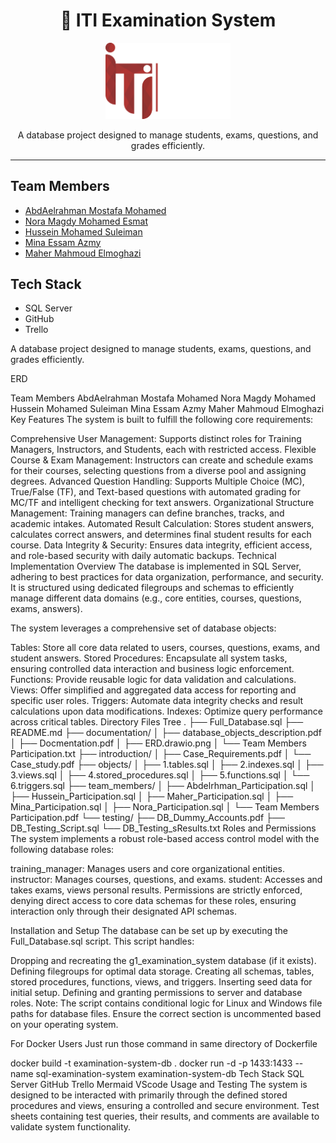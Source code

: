 <h1 align="center">📝 ITI Examination System</h1>
<p align="center">

<p align="center">
  <img src="assets/ITI.png" alt="ITI Logo" width="200"/>
</p>

<p align="center">
  A database project designed to manage students, exams, questions, and grades efficiently.
</p>

---

## Team Members
- [AbdAelrahman Mostafa Mohamed](https://github.com/Abdo71d)
- [Nora Magdy Mohamed Esmat](https://github.com/noramagdy)
- [Hussein Mohamed Suleiman](https://github.com/husseinmohamed7)
- [Mina Essam Azmy](https://github.com/GitHubUsername)
- [Maher Mahmoud Elmoghazi](https://github.com/GitHubUsername)


## Tech Stack
- SQL Server
- GitHub
- Trello


A database project designed to manage students, exams, questions, and grades efficiently.

ERD

Team Members
AbdAelrahman Mostafa Mohamed
Nora Magdy Mohamed
Hussein Mohamed Suleiman
Mina Essam Azmy
Maher Mahmoud Elmoghazi
Key Features
The system is built to fulfill the following core requirements:

Comprehensive User Management: Supports distinct roles for Training Managers, Instructors, and Students, each with restricted access.
Flexible Course & Exam Management: Instructors can create and schedule exams for their courses, selecting questions from a diverse pool and assigning degrees.
Advanced Question Handling: Supports Multiple Choice (MC), True/False (TF), and Text-based questions with automated grading for MC/TF and intelligent checking for text answers.
Organizational Structure Management: Training managers can define branches, tracks, and academic intakes.
Automated Result Calculation: Stores student answers, calculates correct answers, and determines final student results for each course.
Data Integrity & Security: Ensures data integrity, efficient access, and role-based security with daily automatic backups.
Technical Implementation Overview
The database is implemented in SQL Server, adhering to best practices for data organization, performance, and security. It is structured using dedicated filegroups and schemas to efficiently manage different data domains (e.g., core entities, courses, questions, exams, answers).

The system leverages a comprehensive set of database objects:

Tables: Store all core data related to users, courses, questions, exams, and student answers.
Stored Procedures: Encapsulate all system tasks, ensuring controlled data interaction and business logic enforcement.
Functions: Provide reusable logic for data validation and calculations.
Views: Offer simplified and aggregated data access for reporting and specific user roles.
Triggers: Automate data integrity checks and result calculations upon data modifications.
Indexes: Optimize query performance across critical tables.
Directory Files Tree
.
├── Full_Database.sql
├── README.md
├── documentation/
│   ├── database_objects_description.pdf
│   ├── Docmentation.pdf
│   ├── ERD.drawio.png
│   └── Team Members Participation.txt
├── introduction/
│   ├── Case_Requirements.pdf
│   └── Case_study.pdf
├── objects/
│   ├── 1.tables.sql
│   ├── 2.indexes.sql
│   ├── 3.views.sql
│   ├── 4.stored_procedures.sql
│   ├── 5.functions.sql
│   └── 6.triggers.sql
├── team_members/
│   ├── Abdelrhman_Participation.sql
│   ├── Hussein_Participation.sql
│   ├── Maher_Participation.sql
│   ├── Mina_Participation.sql
│   ├── Nora_Participation.sql
│   └── Team Members Participation.pdf
└── testing/
    ├── DB_Dummy_Accounts.pdf
    ├── DB_Testing_Script.sql
    └── DB_Testing_sResults.txt
Roles and Permissions
The system implements a robust role-based access control model with the following database roles:

training_manager: Manages users and core organizational entities.
instructor: Manages courses, questions, and exams.
student: Accesses and takes exams, views personal results.
Permissions are strictly enforced, denying direct access to core data schemas for these roles, ensuring interaction only through their designated API schemas.

Installation and Setup
The database can be set up by executing the Full_Database.sql script. This script handles:

Dropping and recreating the g1_examination_system database (if it exists).
Defining filegroups for optimal data storage.
Creating all schemas, tables, stored procedures, functions, views, and triggers.
Inserting seed data for initial setup.
Defining and granting permissions to server and database roles.
Note: The script contains conditional logic for Linux and Windows file paths for database files. Ensure the correct section is uncommented based on your operating system.

For Docker Users
Just run those command in same directory of Dockerfile

docker build -t examination-system-db .
docker run -d -p 1433:1433 --name sql-examination-system examination-system-db
Tech Stack
SQL Server
GitHub
Trello
Mermaid
VScode
Usage and Testing
The system is designed to be interacted with primarily through the defined stored procedures and views, ensuring a controlled and secure environment. Test sheets containing test queries, their results, and comments are available to validate system functionality.
